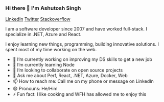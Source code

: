 ### Hi there 👋 I'm Ashutosh Singh

[LinkedIn](https://www.linkedin.com/in/ashutoshysingh) [Twitter](https://twitter.com/random_techie) [Stackoverflow](https://stackoverflow.com/users/2450556/ashutosh)

I am a software developer since 2007 and have worked full-stack. I specialize in .NET, Azure and React. 

I enjoy learning new things, programming, building innovative solutions. I spent most of my time working on the web.

- 🔭 I’m currently working on improving my DS skills to get a new job
- 🌱 I’m currently learning Node
- 👯 I’m looking to collaborate on open source projects
- 💬 Ask me about Perf, React, .NET, Azure, Docker, Web
- 📫 How to reach me: Call me on my phone or message on LinkedIn
- 😄 Pronouns: He/Him
- ⚡ Fun fact: I like cooking and WFH has allowed me to enjoy this

<!--
**gladiatorAsh/gladiatorAsh** is a ✨ _special_ ✨ repository because its `README.md` (this file) appears on your GitHub profile.

Here are some ideas to get you started:

- 🔭 I’m currently working on ...
- 🌱 I’m currently learning ...
- 👯 I’m looking to collaborate on ...
- 🤔 I’m looking for help with ...
- 💬 Ask me about ...
- 📫 How to reach me: ...
- 😄 Pronouns: ...
- ⚡ Fun fact: ...
-->
